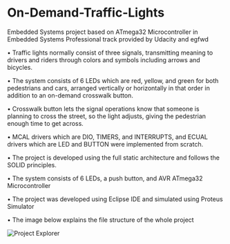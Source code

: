 # On-Demand-Traffic-Lights
Embedded Systems project based on ATmega32 Microcontroller in Embedded Systems Professional track provided by Udacity and egfwd

• Traffic lights normally consist of three signals, transmitting meaning to drivers and riders through colors and symbols including arrows and bicycles.

• The system consists of 6 LEDs which are red, yellow, and green for both pedestrians and cars, arranged vertically or horizontally in that order in addition to an on-demand crosswalk button.

• Crosswalk button lets the signal operations know that someone is planning to cross the street, so the light adjusts, giving the pedestrian enough time to get across.

• MCAL drivers which are DIO, TIMERS, and INTERRUPTS, and ECUAL drivers which are LED and BUTTON were implemented from scratch.

• The project is developed using the full static architecture and follows the SOLID principles.

• The system consists of 6 LEDs, a push button, and AVR ATmega32 Microcontroller

• The project was developed using Eclipse IDE and simulated using Proteus Simulator

• The image below explains the file structure of the whole project 

![Project Explorer](https://user-images.githubusercontent.com/70335125/199995647-3e7b4231-2480-495f-af32-48a9d50f98d4.png)
